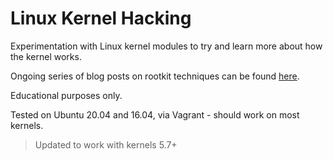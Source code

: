# Linux Kernel Hacking

Experimentation with Linux kernel modules to try and learn more about how the kernel works.

Ongoing series of blog posts on rootkit techniques can be found [here](https://xcellerator.github.io/).

Educational purposes only.

Tested on Ubuntu 20.04 and 16.04, via Vagrant - should work on most kernels.

> Updated to work with kernels 5.7+
